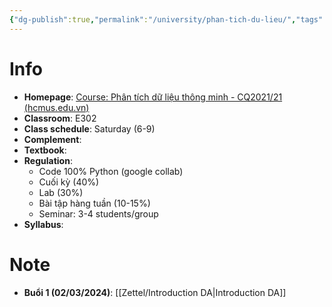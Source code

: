 ```yaml
---
{"dg-publish":true,"permalink":"/university/phan-tich-du-lieu/","tags":["university"],"created":"2024-03-02T13:04:11.422+07:00","updated":"2024-03-02T13:16:37.307+07:00"}
---
```


# Info
- **Homepage**: [Course: Phân tích dữ liệu thông minh - CQ2021/21 (hcmus.edu.vn)](https://courses.fit.hcmus.edu.vn/course/view.php?id=3948)
- **Classroom**: E302
- **Class schedule**: Saturday (6-9)
- **Complement**:
- **Textbook**:
- **Regulation**:
	- Code 100% Python (google collab)
	- Cuối kỳ (40%)
	- Lab (30%)
	- Bài tập hàng tuần (10-15%)
	- Seminar: 3-4 students/group
- **Syllabus**:
# Note

- **Buổi 1 (02/03/2024)**: [[Zettel/Introduction DA\|Introduction DA]]